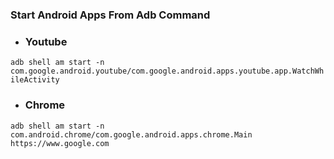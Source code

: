 ### Start Android Apps From Adb Command

* ### Youtube
`` adb shell am start -n com.google.android.youtube/com.google.android.apps.youtube.app.WatchWhileActivity ``
* ### Chrome
`` adb shell am start -n com.android.chrome/com.google.android.apps.chrome.Main  https://www.google.com ``
